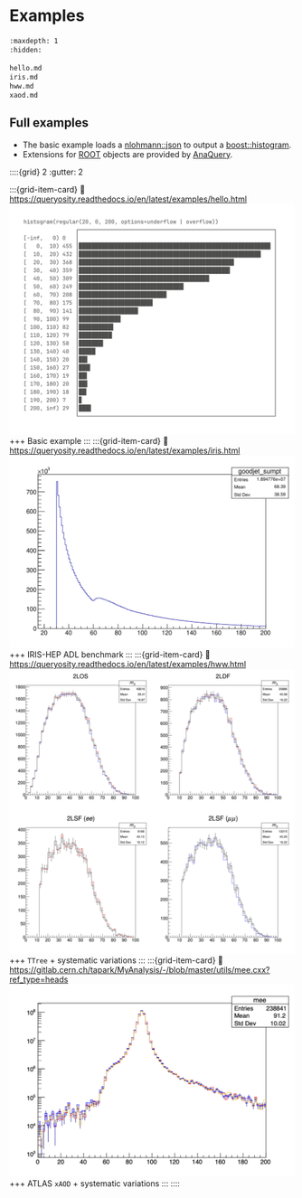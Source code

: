 # Examples

```{toctree}
:maxdepth: 1
:hidden:

hello.md
iris.md
hww.md
xaod.md
```

## Full examples

- The basic example loads a [nlohmann::json](https://github.com/nlohmann/json) to output a [boost::histogram](https://www.boost.org/doc/libs/1_85_0/libs/histogram/doc/html/index.html).
- Extensions for [ROOT](https://root.cern/) objects are provided by [AnaQuery](https://github.com/taehyounpark/AnaQuery).

::::{grid} 2
:gutter: 2

:::{grid-item-card}
:link: https://queryosity.readthedocs.io/en/latest/examples/hello.html
![hist](../images/hist.png)
+++
Basic example
:::
:::{grid-item-card}
:link: https://queryosity.readthedocs.io/en/latest/examples/iris.html
![iris](../images/task_7.png)
+++
IRIS-HEP ADL benchmark
:::
:::{grid-item-card}
:link: https://queryosity.readthedocs.io/en/latest/examples/hww.html
![hww](../images/mll.png)
+++
`TTree` + systematic variations
:::
:::{grid-item-card}
:link: https://gitlab.cern.ch/tapark/MyAnalysis/-/blob/master/utils/mee.cxx?ref_type=heads
![hww](../images/mee.png)
+++
ATLAS `xAOD` + systematic variations
:::
::::
